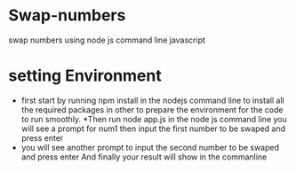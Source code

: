 # Swap-numbers
swap numbers using node js command line javascript

# setting Environment

* first start by running npm install in the nodejs command line to install all the required packages 
 in other to prepare the environment for the code to run smoothly.
*Then run node app.js in the node js command line
 you will see a prompt for num1 then input the first number to be swaped and press enter
* you will see another prompt to input the second number to be swaped and press enter
And finally your result will show in the commanline
